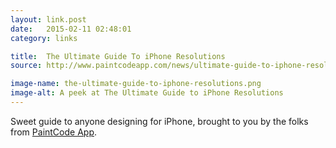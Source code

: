 ```yaml
---
layout: link.post
date:   2015-02-11 02:48:01
category: links

title:  The Ultimate Guide To iPhone Resolutions
source: http://www.paintcodeapp.com/news/ultimate-guide-to-iphone-resolutions

image-name: the-ultimate-guide-to-iphone-resolutions.png
image-alt: A peek at The Ultimate Guide to iPhone Resolutions
---
```


Sweet guide to anyone designing for iPhone, brought to you by the folks from [PaintCode App](http://www.paintcodeapp.com/).